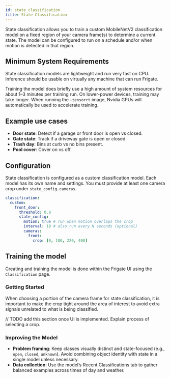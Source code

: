 ```yaml
---
id: state_classification
title: State Classification
---
```


State classification allows you to train a custom MobileNetV2 classification model on a fixed region of your camera frame(s) to determine a current state. The model can be configured to run on a schedule and/or when motion is detected in that region.

## Minimum System Requirements

State classification models are lightweight and run very fast on CPU. Inference should be usable on virtually any machine that can run Frigate.

Training the model does briefly use a high amount of system resources for about 1–3 minutes per training run. On lower-power devices, training may take longer.
When running the `-tensorrt` image, Nvidia GPUs will automatically be used to accelerate training.

## Example use cases

- **Door state**: Detect if a garage or front door is open vs closed.
- **Gate state**: Track if a driveway gate is open or closed.
- **Trash day**: Bins at curb vs no bins present.
- **Pool cover**: Cover on vs off.

## Configuration

State classification is configured as a custom classification model. Each model has its own name and settings. You must provide at least one camera crop under `state_config.cameras`.

```yaml
classification:
  custom:
    front_door:
      threshold: 0.8
      state_config:
        motion: true # run when motion overlaps the crop
        interval: 10 # also run every N seconds (optional)
        cameras:
          front:
            crop: [0, 180, 220, 400]
```

## Training the model

Creating and training the model is done within the Frigate UI using the `Classification` page.

### Getting Started

When choosing a portion of the camera frame for state classification, it is important to make the crop tight around the area of interest to avoid extra signals unrelated to what is being classified.

// TODO add this section once UI is implemented. Explain process of selecting a crop.

### Improving the Model

- **Problem framing**: Keep classes visually distinct and state-focused (e.g., `open`, `closed`, `unknown`). Avoid combining object identity with state in a single model unless necessary.
- **Data collection**: Use the model’s Recent Classifications tab to gather balanced examples across times of day and weather.
